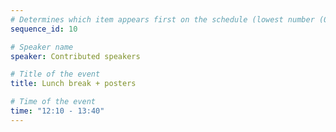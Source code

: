 ```yaml
---
# Determines which item appears first on the schedule (lowest number (0) appears first)
sequence_id: 10

# Speaker name
speaker: Contributed speakers

# Title of the event
title: Lunch break + posters

# Time of the event
time: "12:10 - 13:40"
---
```

